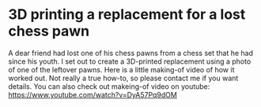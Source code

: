 # 3D printing a replacement for a lost chess pawn
A dear friend had lost one of his chess pawns from a chess set that he had since his youth. I set out to create a 3D-printed replacement using a photo of one of the leftover pawns. Here is a little making-of video of how it worked out. Not really a true how-to, so please contact me if you want details. 
You can also check out makeing-of video on youtube: https://www.youtube.com/watch?v=DyA57Pq9dOM

